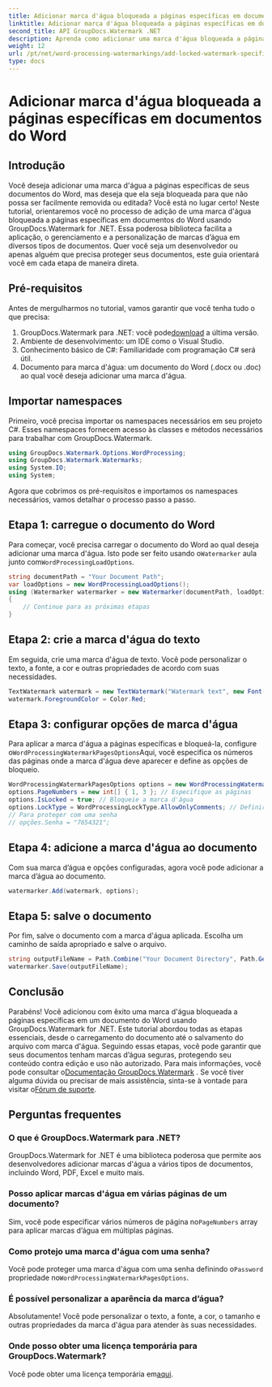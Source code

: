 ```yaml
---
title: Adicionar marca d'água bloqueada a páginas específicas em documentos do Word
linktitle: Adicionar marca d'água bloqueada a páginas específicas em documentos do Word
second_title: API GroupDocs.Watermark .NET
description: Aprenda como adicionar uma marca d'água bloqueada a páginas específicas em documentos do Word usando GroupDocs.Watermark for .NET com nosso guia passo a passo fácil.
weight: 12
url: /pt/net/word-processing-watermarkings/add-locked-watermark-specific-pages-word-docs/
type: docs
---
```

# Adicionar marca d'água bloqueada a páginas específicas em documentos do Word

## Introdução
Você deseja adicionar uma marca d'água a páginas específicas de seus documentos do Word, mas deseja que ela seja bloqueada para que não possa ser facilmente removida ou editada? Você está no lugar certo! Neste tutorial, orientaremos você no processo de adição de uma marca d'água bloqueada a páginas específicas em documentos do Word usando GroupDocs.Watermark for .NET. Essa poderosa biblioteca facilita a aplicação, o gerenciamento e a personalização de marcas d’água em diversos tipos de documentos. Quer você seja um desenvolvedor ou apenas alguém que precisa proteger seus documentos, este guia orientará você em cada etapa de maneira direta.
## Pré-requisitos
Antes de mergulharmos no tutorial, vamos garantir que você tenha tudo o que precisa:
1.  GroupDocs.Watermark para .NET: você pode[download](https://releases.groupdocs.com/Watermark/net/) a última versão.
2. Ambiente de desenvolvimento: um IDE como o Visual Studio.
3. Conhecimento básico de C#: Familiaridade com programação C# será útil.
4. Documento para marca d'água: um documento do Word (.docx ou .doc) ao qual você deseja adicionar uma marca d'água.
## Importar namespaces
Primeiro, você precisa importar os namespaces necessários em seu projeto C#. Esses namespaces fornecem acesso às classes e métodos necessários para trabalhar com GroupDocs.Watermark.
```csharp
using GroupDocs.Watermark.Options.WordProcessing;
using GroupDocs.Watermark.Watermarks;
using System.IO;
using System;
```
Agora que cobrimos os pré-requisitos e importamos os namespaces necessários, vamos detalhar o processo passo a passo.
## Etapa 1: carregue o documento do Word
 Para começar, você precisa carregar o documento do Word ao qual deseja adicionar uma marca d'água. Isto pode ser feito usando o`Watermarker` aula junto com`WordProcessingLoadOptions`.
```csharp
string documentPath = "Your Document Path";
var loadOptions = new WordProcessingLoadOptions();
using (Watermarker watermarker = new Watermarker(documentPath, loadOptions))
{
    // Continue para as próximas etapas
}
```
## Etapa 2: crie a marca d'água do texto
Em seguida, crie uma marca d'água de texto. Você pode personalizar o texto, a fonte, a cor e outras propriedades de acordo com suas necessidades.
```csharp
TextWatermark watermark = new TextWatermark("Watermark text", new Font("Arial", 19));
watermark.ForegroundColor = Color.Red;
```
## Etapa 3: configurar opções de marca d'água
 Para aplicar a marca d'água a páginas específicas e bloqueá-la, configure o`WordProcessingWatermarkPagesOptions`Aqui, você especifica os números das páginas onde a marca d'água deve aparecer e define as opções de bloqueio.
```csharp
WordProcessingWatermarkPagesOptions options = new WordProcessingWatermarkPagesOptions();
options.PageNumbers = new int[] { 1, 3 }; // Especifique as páginas
options.IsLocked = true; // Bloqueie a marca d'água
options.LockType = WordProcessingLockType.AllowOnlyComments; // Definir tipo de bloqueio
// Para proteger com uma senha
// opções.Senha = "7654321";
```
## Etapa 4: adicione a marca d'água ao documento
Com sua marca d’água e opções configuradas, agora você pode adicionar a marca d’água ao documento.
```csharp
watermarker.Add(watermark, options);
```
## Etapa 5: salve o documento
Por fim, salve o documento com a marca d'água aplicada. Escolha um caminho de saída apropriado e salve o arquivo.
```csharp
string outputFileName = Path.Combine("Your Document Directory", Path.GetFileName(documentPath));
watermarker.Save(outputFileName);
```
## Conclusão
Parabéns! Você adicionou com êxito uma marca d'água bloqueada a páginas específicas em um documento do Word usando GroupDocs.Watermark for .NET. Este tutorial abordou todas as etapas essenciais, desde o carregamento do documento até o salvamento do arquivo com marca d'água. Seguindo essas etapas, você pode garantir que seus documentos tenham marcas d’água seguras, protegendo seu conteúdo contra edição e uso não autorizado.
 Para mais informações, você pode consultar o[Documentação GroupDocs.Watermark](https://tutorials.groupdocs.com/Watermark/net/) . Se você tiver alguma dúvida ou precisar de mais assistência, sinta-se à vontade para visitar o[Fórum de suporte](https://forum.groupdocs.com/c/watermark/19).
## Perguntas frequentes
### O que é GroupDocs.Watermark para .NET?
GroupDocs.Watermark for .NET é uma biblioteca poderosa que permite aos desenvolvedores adicionar marcas d'água a vários tipos de documentos, incluindo Word, PDF, Excel e muito mais.
### Posso aplicar marcas d'água em várias páginas de um documento?
 Sim, você pode especificar vários números de página no`PageNumbers` array para aplicar marcas d’água em múltiplas páginas.
### Como protejo uma marca d'água com uma senha?
 Você pode proteger uma marca d'água com uma senha definindo o`Password` propriedade no`WordProcessingWatermarkPagesOptions`.
### É possível personalizar a aparência da marca d’água?
Absolutamente! Você pode personalizar o texto, a fonte, a cor, o tamanho e outras propriedades da marca d'água para atender às suas necessidades.
### Onde posso obter uma licença temporária para GroupDocs.Watermark?
 Você pode obter uma licença temporária em[aqui](https://purchase.groupdocs.com/temporary-license/).
